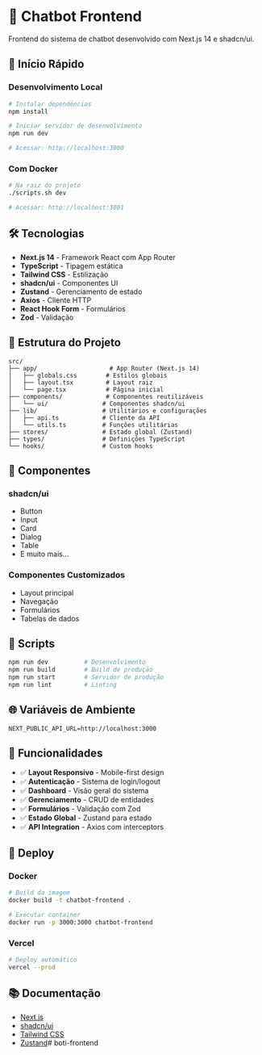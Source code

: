 # 🤖 Chatbot Frontend

Frontend do sistema de chatbot desenvolvido com Next.js 14 e shadcn/ui.

## 🚀 Início Rápido

### Desenvolvimento Local

```bash
# Instalar dependências
npm install

# Iniciar servidor de desenvolvimento
npm run dev

# Acessar: http://localhost:3000
```

### Com Docker

```bash
# Na raiz do projeto
./scripts.sh dev

# Acessar: http://localhost:3001
```

## 🛠️ Tecnologias

- **Next.js 14** - Framework React com App Router
- **TypeScript** - Tipagem estática
- **Tailwind CSS** - Estilização
- **shadcn/ui** - Componentes UI
- **Zustand** - Gerenciamento de estado
- **Axios** - Cliente HTTP
- **React Hook Form** - Formulários
- **Zod** - Validação

## 📁 Estrutura do Projeto

```
src/
├── app/                    # App Router (Next.js 14)
│   ├── globals.css        # Estilos globais
│   ├── layout.tsx         # Layout raiz
│   └── page.tsx           # Página inicial
├── components/            # Componentes reutilizáveis
│   └── ui/               # Componentes shadcn/ui
├── lib/                  # Utilitários e configurações
│   ├── api.ts            # Cliente da API
│   └── utils.ts          # Funções utilitárias
├── stores/               # Estado global (Zustand)
├── types/                # Definições TypeScript
└── hooks/                # Custom hooks
```

## 🎨 Componentes

### shadcn/ui
- Button
- Input
- Card
- Dialog
- Table
- E muito mais...

### Componentes Customizados
- Layout principal
- Navegação
- Formulários
- Tabelas de dados

## 🔧 Scripts

```bash
npm run dev          # Desenvolvimento
npm run build        # Build de produção
npm run start        # Servidor de produção
npm run lint         # Linting
```

## 🌐 Variáveis de Ambiente

```env
NEXT_PUBLIC_API_URL=http://localhost:3000
```

## 📱 Funcionalidades

- ✅ **Layout Responsivo** - Mobile-first design
- ✅ **Autenticação** - Sistema de login/logout
- ✅ **Dashboard** - Visão geral do sistema
- ✅ **Gerenciamento** - CRUD de entidades
- ✅ **Formulários** - Validação com Zod
- ✅ **Estado Global** - Zustand para estado
- ✅ **API Integration** - Axios com interceptors

## 🚀 Deploy

### Docker
```bash
# Build da imagem
docker build -t chatbot-frontend .

# Executar container
docker run -p 3000:3000 chatbot-frontend
```

### Vercel
```bash
# Deploy automático
vercel --prod
```

## 📚 Documentação

- [Next.js](https://nextjs.org/docs)
- [shadcn/ui](https://ui.shadcn.com/)
- [Tailwind CSS](https://tailwindcss.com/docs)
- [Zustand](https://zustand-demo.pmnd.rs/)# boti-frontend
